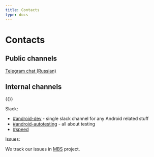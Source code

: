 ```yaml
---
title: Contacts
type: docs
---
```


# Contacts

## Public channels 

[Telegram chat (Russian)](https://t.me/avito_android_opensource)

## Internal channels

{{<avito section>}}

Slack:

- [#android-dev](http://links.k.avito.ru/slackandroiddev) - single slack channel for any Android related stuff
- [#android-autotesting](http://links.k.avito.ru/slackandroidautotesting) - all about testing
- [#speed](http://links.k.avito.ru/yo)

Issues:

We track our issues in [MBS](http://links.k.avito.ru/JRMBS) project.
